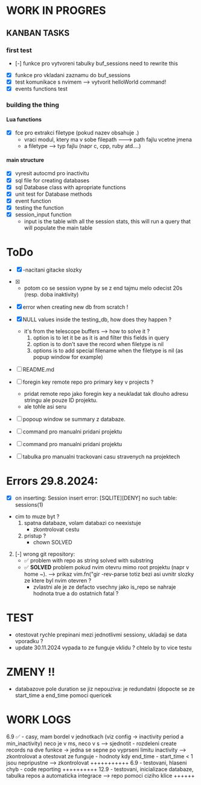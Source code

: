 # WORK IN PROGRES
## KANBAN TASKS

### first test
- [-] funkce pro vytvoreni tabulky buf_sessions
        need to rewrite this
- [x] funkce pro vkladani zaznamu do buf_sessions
- [x] test komunikace s nvimem --> vytvorit helloWorld command!
- [x] events functions test

### building the thing
#### Lua functions
- [x] fce pro extrakci filetype (pokud nazev obsahuje .)
    - vraci modul, ktery ma v sobe filepath ---> path fajlu vcetne jmena
    - a filetype --> typ fajlu (napr c, cpp, ruby atd....)

#### main structure
- [x] vyresit autocmd pro inactivitu
- [x] sql file for creating databases
- [x] sql Database class with apropriate functions
- [x] unit test for Database methods
- [x] event function
- [x] testing the function
- [x] session_input function
    - input is the table with all the session stats, this will run a query that will populate the main table


# ToDo
- [x] -nacitani gitacke slozky
- [x] - potom co se session vypne by se z end tajmu melo odecist 20s (resp. doba inaktivity)
- [x] error when creating new db from scratch !
- [x]  NULL values inside the testing_db, how does they happen ?
    - it's from the telescope buffers --> how to solve it ?
        1. option is to let it be as it is and filter this fields in query
        2. option is to don't save the record when filetype is nil
        3. options is to add special filename when the filetype is nil (as popup window for example)
- [ ] README.md

- [ ] foregin key remote repo  pro primary key v projects ?
    - pridat remote repo jako foregin key a neukladat tak dlouho adresu stringu ale pouze ID projektu.
    - ale tohle asi seru
- [ ] popoup window se summary z databaze.
- [ ] command pro manualni pridani projektu
- [ ] command pro manualni pridani projektu
- [ ] tabulka pro manualni trackovani casu stravenych na projektech


# Errors 29.8.2024:
- [x] on inserting:
Session insert error: [SQLITE][DENY] no such table: sessions(1)
- cim to muze byt ?
    1. spatna databaze, volam databazi co neexistuje
        - zkontrolovat cestu
    2. pristup ?
        - chown
SOLVED 

2. [-] wrong git repository:
    -  ✅ problem with repo as string solved with substring
    -   ✅ __SOLVED__ problem pokud nvim otevru mimo root projektu (napr v home ~). --> prikaz vim.fn("gir -rev-parse totiz bezi asi uvnitr slozky ze ktere byl nvim otevren ?
        - zvlastni ale je ze defacto vsechny jako is_repo se nahraje hodnota true a do ostatnich fatal ?

# TEST
- otestovat rychle prepinani  mezi jednotlivmi sessiony, ukladaji se data vporadku ?
- update 30.11.2024 vypada to ze funguje vklidu ? chtelo by to vice testu


# ZMENY !!
- databazove pole duration se jiz nepouziva: je redundatni (dopocte se ze start_time a end_time pomoci quericek


# WORK LOGS
6.9 ✅ - casy, mam bordel v jednotkach (viz config -> inactivity period a min_inactivity) neco je v ms, neco v s --> sjednotit
       - rozdeleni create records na dve funkce -> jedna se sepne po vyprseni limitu inactivity --> zkontrolovat a otestovat ze funguje
       - hodnoty kdy end_time - start_time < 1 jsou nepripustne --> zkontrolovat
+++++++++++
6.9 - testovani,  hlaseni chyb
    - code reporting
++++++++++
12.9 - testovani, inicializace databaze, tabulka repos a automaticka integrace --> repo pomoci ciziho klice
++++++



